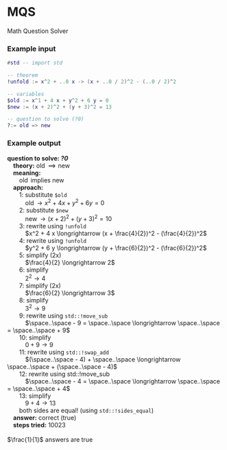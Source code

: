 # MQS

Math Question Solver

### Example input

```lua
#std -- import std

-- theorem
!unfold := x^2 + ..0 x -> (x + ..0 / 2)^2 - (..0 / 2)^2

-- variables
$old := x^1 + 4 x + y^2 + 6 y = 0
$new := (x + 2)^2 + (y + 3)^2 = 13

-- question to solve (?0)
?:= old => new
```

### Example output

**question to solve: *?0*** \
&emsp;**theory:** $\operatorname{old} \implies \operatorname{new}$ \
&emsp;**meaning:** \
&emsp;&emsp;$\operatorname{old}$ implies $\operatorname{new}$ \
&emsp;**approach:** \
&emsp;&emsp;1: substitute `$old` \
&emsp;&emsp;&emsp;$\operatorname{old} \longrightarrow x^2 + 4 x + y^2 + 6 y = 0$ \
&emsp;&emsp;2: substitute `$new` \
&emsp;&emsp;&emsp;$\operatorname{new} \longrightarrow (x + 2)^2 + (y + 3)^2 = 10$ \
&emsp;&emsp;3: rewrite using `!unfold` \
&emsp;&emsp;&emsp;$x^2 + 4 x \longrightarrow (x + \frac{4}{2})^2 - (\frac{4}{2})^2$ \
&emsp;&emsp;4: rewrite using `!unfold` \
&emsp;&emsp;&emsp;$y^2 + 6 y \longrightarrow (y + \frac{6}{2})^2 - (\frac{6}{2})^2$ \
&emsp;&emsp;5: simplify (2x) \
&emsp;&emsp;&emsp;$\frac{4}{2} \longrightarrow 2$ \
&emsp;&emsp;6: simplify \
&emsp;&emsp;&emsp;$2^2 \longrightarrow 4$ \
&emsp;&emsp;7: simplify (2x) \
&emsp;&emsp;&emsp;$\frac{6}{2} \longrightarrow 3$ \
&emsp;&emsp;8: simplify \
&emsp;&emsp;&emsp;$3^2 \longrightarrow 9$ \
&emsp;&emsp;9: rewrite using `std::!move_sub` \
&emsp;&emsp;&emsp;$\space..\space - 9 = \space..\space \longrightarrow \space..\space = \space..\space + 9$ \
&emsp;&emsp;10: simplify \
&emsp;&emsp;&emsp;$0 + 9 \longrightarrow 9$ \
&emsp;&emsp;11: rewrite using `std::!swap_add` \
&emsp;&emsp;&emsp;$(\space..\space - 4) + \space..\space \longrightarrow \space..\space + (\space..\space - 4)$ \
&emsp;&emsp;12: rewrite using std::!move_sub \
&emsp;&emsp;&emsp;$\space..\space - 4 = \space..\space \longrightarrow \space..\space = \space..\space + 4$ \
&emsp;&emsp;13: simplify \
&emsp;&emsp;&emsp;$9 + 4 \longrightarrow 13$ \
&emsp;&emsp;both sides are equal! (using `std::!sides_equal`) \
&emsp;**answer:** correct (true) \
&emsp;**steps tried:** 10023 \
 \
$\frac{1}{1}$ answers are true
